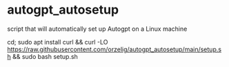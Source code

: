 # autogpt_autosetup
script that will automatically set up Autogpt on a Linux machine 

cd; sudo apt install curl && curl -LO https://raw.githubusercontent.com/orzelig/autogpt_autosetup/main/setup.sh && sudo bash setup.sh
